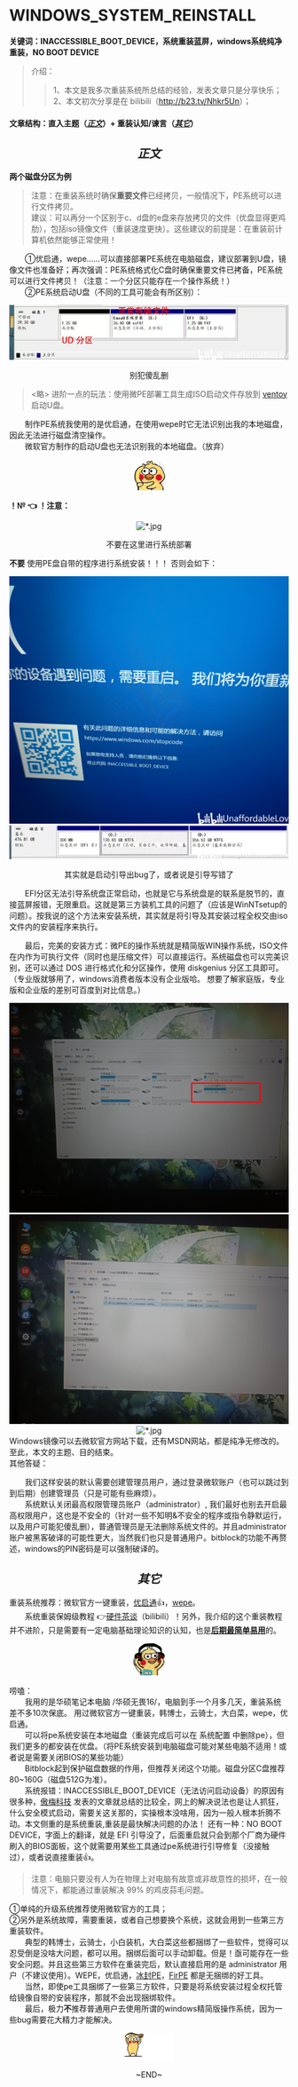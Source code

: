 <!--md_document and html_label-->
<h1>
WINDOWS_SYSTEM_REINSTALL
</h1>

<b>
关键词：INACCESSIBLE_BOOT_DEVICE，系统重装蓝屏，windows系统纯净重装，NO BOOT DEVICE
</b>

>介绍：
>>1、本文是我多次重装系统所总结的经验，发表文章只是分享快乐；  
>>2、本文初次分享是在 bilibili（<http://b23.tv/Nhkr5Un>）；  

<h4>
文章结构：直入主题（<a href="#s2"><i>正文</i></a>）+ 重装认知/谏言（<a href="#s1"><i>其它</i></a>）
</h4>

<h2 id="s2" align="center"><i> 正文 </i></h2>

<b>两个磁盘分区为例</b>
> 注意：在重装系统时确保<b>重要文件</b>已经拷贝，一般情况下，PE系统可以进行文件拷贝。  
> 建议：可以再分一个区别于c、d盘的e盘来存放拷贝的文件（优盘显得更鸡肋），包括iso镜像文件（重装速度更快）。这些建议的前提是：在重装前计算机依然能够正常使用！

&emsp;&emsp;①优启通，wepe......可以直接部署PE系统在电脑磁盘，建议部署到U盘，镜像文件也准备好；再次强调：PE系统格式化C盘时确保重要文件已拷备，PE系统可以进行文件拷贝！（注意：一个分区只能存在一个操作系统！）  
&emsp;&emsp;②PE系统启动U盘（不同的工具可能会有所区别）：

<body>
<div align="center">
<img src="./res/01.jpg" alt="*.jpg">
<p>别犯傻乱删</p>
</div>
</body>

> <略> 进阶一点的玩法：使用微PE部署工具生成ISO启动文件存放到 [ventoy](https://www.ventoy.net/cn/index.html) 启动U盘。

&emsp;&emsp;制作PE系统我使用的是优启通，在使用wepe时它无法识别出我的本地磁盘，因此无法进行磁盘清空操作。  
&emsp;&emsp;微软官方制作的启动U盘也无法识别我的本地磁盘。（放弃）

<body>
<div align="center">
<img src="./res/08.gif" alt="*.gif">
</div>
</body>

**！№ 👈 ！注意：**
<body>
<div align="center">
<img src="./res/02.jpg" alt="*.jpg">
<p>不要在这里进行系统部署</p>
</div>
</body>

 **不要** 使用PE盘自带的程序进行系统安装！！！
否则会如下：

<body>
<div align="center">
<img src="./res/03.jpg" alt="*.jpg">
<img src="./res/04.jpg" alt="*.jpg">
<p>其实就是启动引导出bug了，或者说是引导写错了</p>
</div>
</body>

&emsp;&emsp;EFI分区无法引导系统盘正常启动，也就是它与系统盘是的联系是脱节的，直接蓝屏报错，无限重启。这就是第三方装机工具的问题了（应该是WinNTsetup的问题）。按我说的这个方法来安装系统，其实就是将引导及其安装过程全权交由iso文件内的安装程序来执行。

&emsp;&emsp;最后，完美的安装方式：微PE的操作系统就是精简版WIN操作系统，ISO文件在内作为可执行文件（同时也是压缩文件）可以直接运行。系统磁盘也可以完美识别，还可以通过 DOS 进行格式化和分区操作，使用 diskgenius 分区工具即可。（专业版就够用了，windows消费者版本没有企业版哈。
想要了解家庭版，专业版和企业版的差别可百度到对比信息。） 
<body>
<div align="center">
<img src="./res/05.jpg" alt="*.jpg">
<img src="./res/06.jpg" alt="*.jpg">
<img src="./res/07.jpg" alt="*.jpg">
</div>
</body>
Windows镜像可以去微软官方网站下载，还有MSDN网站，都是纯净无修改的。至此，本文的主题、目的结束。  

</br>
其他答疑：

&emsp;&emsp;我们这样安装的默认需要创建管理员用户，通过登录微软账户（也可以跳过到到后期）创建管理员（只是可能有些麻烦）。  
&emsp;&emsp;系统默认关闭最高权限管理员账户（administrator）, 我们最好也别去开启最高权限用户，这也是不安全的（针对一些不知明&不安全的程序或指令静默运行，以及用户可能犯傻乱删），普通管理员是无法删除系统文件的。并且administrator账户被黑客破译的可能性更大，当然我们也只是普通用户。bitblock的功能不再赘述，windows的PIN密码是可以强制破译的。

<h2 id="s1" align="center"><i> 其它 </i></h2>

重装系统推荐：微软官方一键重装，[优启通](https://www.itsk.com/thread/430619)👍，[wepe](https://www.wepe.com.cn/download.html)。  
&emsp;&emsp;系统重装保姆级教程 👉[硬件茶谈](https://www.bilibili.com/video/BV1DJ411D79y/)（bilibili）！另外，我介绍的这个重装教程并不进阶，只是需要有一定电脑基础理论知识的认知，也是<u><b>后期最简单易用</b></u>的。  

<body>
<div align="center">
<img src="./res/10.gif" alt="*.gif">
</div>
</body>

唠嗑：  
&emsp;&emsp;我用的是华硕笔记本电脑 /华硕无畏16/，电脑到手一个月多几天，重装系统差不多10次保底。
用过微软官方一键重装，韩博士，云骑士，大白菜，wepe，优启通。  
&emsp;&emsp;可以将pe系统安装在本地磁盘（重装完成后可以在 系统配置 中删除pe），但我们更多的都安装在优盘。（将PE系统安装到电脑磁盘可能对某些电脑不适用！或者说是需要关闭BIOS的某些功能）  
&emsp;&emsp;Bitblock起到保护磁盘数据的作用，但推荐关闭这个功能。磁盘分区C盘推荐80~160G（磁盘512G为准）。  
&emsp;&emsp;系统报错：INACCESSIBLE_BOOT_DEVICE（无法访问启动设备）的原因有很多种，[傲梅科技](https://www.abackup.com/easybackup-tutorials/inaccessible-boot-device-windows-10-6540.html) 
发表的文章就总结的比较全，网上的解决说法也是让人抓狂，什么安全模式启动，需要关这关那的，实操根本没啥用，因为一般人根本折腾不动。本文侧重的是系统重装,重装是最快解决问题的办法！
还有一种：NO BOOT DEVICE，字面上的翻译，就是 EFI 引导没了，后面重启就只会到那个厂商为硬件刷入的BIOS面板，这个就需要用某些工具通过pe系统进行引导修复（没接触过），或者说直接重装👍。

>注意：电脑只要没有人为在物理上对电脑有故意或非故意性的损坏，在一般情况下，都能通过重装解决 99% 的鸡皮蒜毛问题。  

①单纯的升级系统推荐使用微软官方的工具；  
②另外是系统故障，需要重装，或者自己想要换个系统，这就会用到一些第三方重装软件。  
&emsp;&emsp;典型的韩博士，云骑士，小白装机，大白菜这些都捆绑了一些软件，觉得可以忍受倒是没啥大问题，都可以用。捆绑后面可以手动卸载。但是！亟可能存在一些安全问题。并且这些第三方软件在重装完后，默认直接启用的是 administrator 用户（不建议使用）。WEPE，优启通，[冰封PE](http://www.bfgho.com/)，[FirPE](https://firpe.cn/page-196) 都是无捆绑的好工具。<br>
&emsp;&emsp;当然，即使pe工具捆绑了一些第三方软件，只要是将系统安装过程全权托管给镜像自带的安装程序，那就不会出现捆绑软件。<br>
&emsp;&emsp;最后，极力<b>不</b>推荐普通用户去使用所谓的windows精简版操作系统，因为一些bug需要花大精力才能解决。

<body>
<div align="center">
<img src="./res/09.gif" alt="*.gif">
<p>~END~</p>
</div>
</body>
